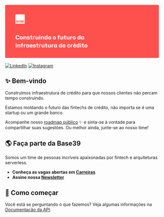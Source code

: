 [![Base39 - Costruindo o futuro da infraestrutura de crédito](./assets/github-banner.png)](https://base39.com.br)

[![LinkedIn](https://img.shields.io/badge/LinkedIn-@base39-blue.svg)](https://www.linkedin.com/company/base39)
[![Instagram](https://img.shields.io/badge/Instagram-@base39-yellow.svg)](https://instagram.com/base39_)

## ✨ Bem-vindo

Construímos infraestrutura de crédito para que nossos clientes não percam tempo construindo.

Estamos moldando o futuro das fintechs de crédito, não importa se é uma startup ou um grande banco.

Acompanhe nosso [roadmap público](https://roadmap.base39.com.br) ✨ e sinta-se à vontade para compartilhar suas sugestões. Ou melhor ainda, junte-se ao nosso time!

## 🌎 Faça parte da Base39

Somos um time de pessoas incríveis apaixonadas por fintech e arquiteturas serverless.

- **Conheça as vagas abertas em [Carreiras](https://base39.com.br/carreiras)**
- **Assine nossa [Newsletter](https://base39.com.br)** 

## 📑 Como começar
Você está se perguntando o que fazemos? Veja algumas informações na [Documentação da API](https://developers.base39.com.br).
